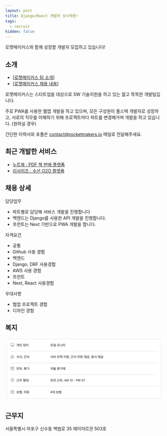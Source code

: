 ```yaml
---
layout: post
title: Django/React 개발자 상시채용!
tags:
  - recruit
hidden: false
---
```


로켓메이커스와 함께 성장할 개발자 모집하고 있습니다!

## 소개

- [[로켓메이커스 팀 소개](https://www.notion.so/c9f12001b6c0464d81043bf570141826)]
- [[로켓메이커스 채용 내용](https://www.notion.so/ASAP-08fd3205f99a46329bda654a837b982b)]

로켓메이커스는 스타트업을 대상으로 SW 기술지원을 하고 있는 젊고 똑똑한 개발팀입니다.

주로 PWA를 사용한 웹앱 개발을 하고 있으며,
모든 구성원이 풀스택 개발자로 성장하고,
서로의 직무를 이해하기 위해 프로젝트마다 파트를 변경해가며 개발을 하고 있습니다. (원하실 경우)

간단한 이력서와 포폴은 contact@rocketmakers.io 메일로 전달해주세요.

## 최근 개발한 서비스

- [누트북 : PDF 책 판매 플랫폼](https://www.noutebook.com/)
- [리사이즈 : 수선 O2O 플랫폼](https://resize.co.kr/)

## 채용 상세

담당업무

- 파트별로 담당해 서비스 개발을 진행합니다
- 백엔드는 Django를 사용한 API 개발을 진행합니다.
- 프런트는 Next 기반으로 PWA 개발을 합니다.

자격요건

- 공통
- Github 사용 경험
- 백엔드
- Django, DRF 사용경험
- AWS 사용 경험
- 프런트
- Next, React 사용경험

우대사항

- 협업 프로젝트 경험
- 디자인 경험

## 복지

![복지](https://github.com/RocketMakers-io/rocketmakers-io.github.io/blob/master/images/2020.10/%EB%B3%B5%EC%A7%80.png?raw=true)

## 근무지

서울특별시 마포구 신수동 백범로 35 떼이야르관 503호
